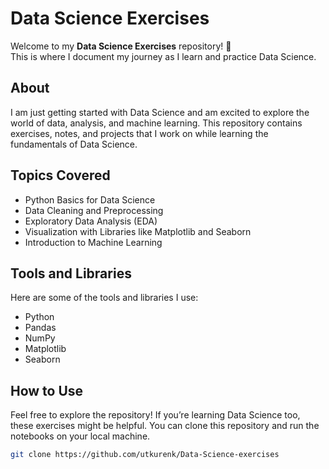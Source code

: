 # Data Science Exercises

Welcome to my **Data Science Exercises** repository! 🚀  
This is where I document my journey as I learn and practice Data Science.  

## About  
I am just getting started with Data Science and am excited to explore the world of data, analysis, and machine learning. This repository contains exercises, notes, and projects that I work on while learning the fundamentals of Data Science.  

## Topics Covered  
- Python Basics for Data Science  
- Data Cleaning and Preprocessing  
- Exploratory Data Analysis (EDA)  
- Visualization with Libraries like Matplotlib and Seaborn  
- Introduction to Machine Learning 

## Tools and Libraries  
Here are some of the tools and libraries I use:  
- Python  
- Pandas  
- NumPy  
- Matplotlib  
- Seaborn  

## How to Use  
Feel free to explore the repository! If you’re learning Data Science too, these exercises might be helpful. You can clone this repository and run the notebooks on your local machine.  

```bash
git clone https://github.com/utkurenk/Data-Science-exercises

